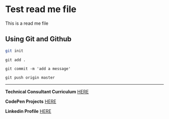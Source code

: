 # Test read me file
This is a read me file 

## Using Git and Github
```bash 
git init
```

```
git add .
```
```
git commit -m 'add a message'
```
```
git push origin master
```
---

**Technical Consultant Curriculum** [HERE](/docs)

**CodePen Projects** [HERE](https://codepen.io/tangintech)

**Linkedin Profile** [HERE](https://www.linkedin.com/in/anais-tang/)
